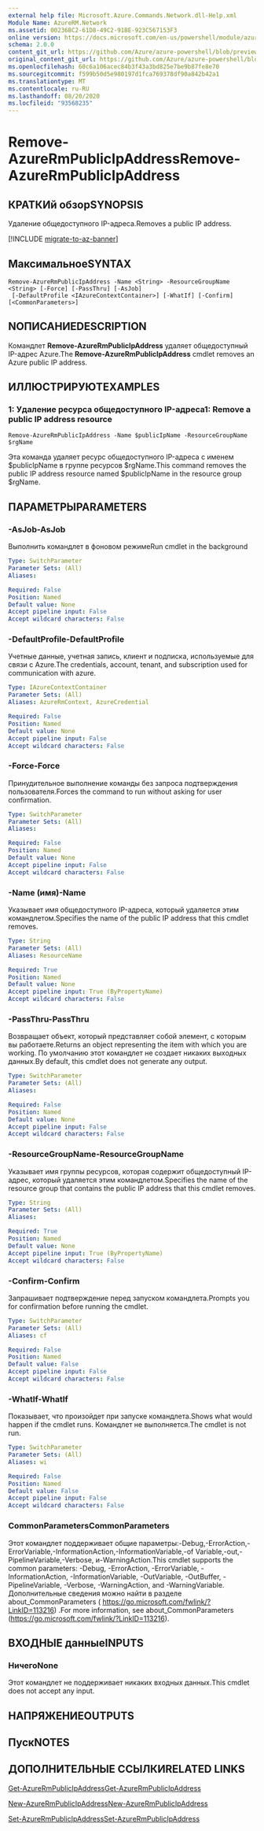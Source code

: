 ```yaml
---
external help file: Microsoft.Azure.Commands.Network.dll-Help.xml
Module Name: AzureRM.Network
ms.assetid: 00236BC2-61D8-49C2-91BE-923C567153F3
online version: https://docs.microsoft.com/en-us/powershell/module/azurerm.network/remove-azurermpublicipaddress
schema: 2.0.0
content_git_url: https://github.com/Azure/azure-powershell/blob/preview/src/ResourceManager/Network/Commands.Network/help/Remove-AzureRmPublicIpAddress.md
original_content_git_url: https://github.com/Azure/azure-powershell/blob/preview/src/ResourceManager/Network/Commands.Network/help/Remove-AzureRmPublicIpAddress.md
ms.openlocfilehash: 60c6a106acec84b3f43a3bd825e7be9b87fe8e70
ms.sourcegitcommit: f599b50d5e980197d1fca769378df90a842b42a1
ms.translationtype: MT
ms.contentlocale: ru-RU
ms.lasthandoff: 08/20/2020
ms.locfileid: "93568235"
---
```

# <span data-ttu-id="bdf05-101">Remove-AzureRmPublicIpAddress</span><span class="sxs-lookup"><span data-stu-id="bdf05-101">Remove-AzureRmPublicIpAddress</span></span>

## <span data-ttu-id="bdf05-102">КРАТКИй обзор</span><span class="sxs-lookup"><span data-stu-id="bdf05-102">SYNOPSIS</span></span>
<span data-ttu-id="bdf05-103">Удаление общедоступного IP-адреса.</span><span class="sxs-lookup"><span data-stu-id="bdf05-103">Removes a public IP address.</span></span>

[!INCLUDE [migrate-to-az-banner](../../includes/migrate-to-az-banner.md)]

## <span data-ttu-id="bdf05-104">Максимальное</span><span class="sxs-lookup"><span data-stu-id="bdf05-104">SYNTAX</span></span>

```
Remove-AzureRmPublicIpAddress -Name <String> -ResourceGroupName <String> [-Force] [-PassThru] [-AsJob]
 [-DefaultProfile <IAzureContextContainer>] [-WhatIf] [-Confirm] [<CommonParameters>]
```

## <span data-ttu-id="bdf05-105">NОПИСАНИЕ</span><span class="sxs-lookup"><span data-stu-id="bdf05-105">DESCRIPTION</span></span>
<span data-ttu-id="bdf05-106">Командлет **Remove-AzureRmPublicIpAddress** удаляет общедоступный IP-адрес Azure.</span><span class="sxs-lookup"><span data-stu-id="bdf05-106">The **Remove-AzureRmPublicIpAddress** cmdlet removes an Azure public IP address.</span></span>

## <span data-ttu-id="bdf05-107">ИЛЛЮСТРИРУЮТ</span><span class="sxs-lookup"><span data-stu-id="bdf05-107">EXAMPLES</span></span>

### <span data-ttu-id="bdf05-108">1: Удаление ресурса общедоступного IP-адреса</span><span class="sxs-lookup"><span data-stu-id="bdf05-108">1: Remove a public IP address resource</span></span>
```
Remove-AzureRmPublicIpAddress -Name $publicIpName -ResourceGroupName $rgName
```

<span data-ttu-id="bdf05-109">Эта команда удаляет ресурс общедоступного IP-адреса с именем $publicIpName в группе ресурсов $rgName.</span><span class="sxs-lookup"><span data-stu-id="bdf05-109">This command removes the public IP address resource named $publicIpName in the resource group $rgName.</span></span>

## <span data-ttu-id="bdf05-110">ПАРАМЕТРЫ</span><span class="sxs-lookup"><span data-stu-id="bdf05-110">PARAMETERS</span></span>

### <span data-ttu-id="bdf05-111">-AsJob</span><span class="sxs-lookup"><span data-stu-id="bdf05-111">-AsJob</span></span>
<span data-ttu-id="bdf05-112">Выполнить командлет в фоновом режиме</span><span class="sxs-lookup"><span data-stu-id="bdf05-112">Run cmdlet in the background</span></span>

```yaml
Type: SwitchParameter
Parameter Sets: (All)
Aliases: 

Required: False
Position: Named
Default value: None
Accept pipeline input: False
Accept wildcard characters: False
```

### <span data-ttu-id="bdf05-113">-DefaultProfile</span><span class="sxs-lookup"><span data-stu-id="bdf05-113">-DefaultProfile</span></span>
<span data-ttu-id="bdf05-114">Учетные данные, учетная запись, клиент и подписка, используемые для связи с Azure.</span><span class="sxs-lookup"><span data-stu-id="bdf05-114">The credentials, account, tenant, and subscription used for communication with azure.</span></span>

```yaml
Type: IAzureContextContainer
Parameter Sets: (All)
Aliases: AzureRmContext, AzureCredential

Required: False
Position: Named
Default value: None
Accept pipeline input: False
Accept wildcard characters: False
```

### <span data-ttu-id="bdf05-115">-Force</span><span class="sxs-lookup"><span data-stu-id="bdf05-115">-Force</span></span>
<span data-ttu-id="bdf05-116">Принудительное выполнение команды без запроса подтверждения пользователя.</span><span class="sxs-lookup"><span data-stu-id="bdf05-116">Forces the command to run without asking for user confirmation.</span></span>

```yaml
Type: SwitchParameter
Parameter Sets: (All)
Aliases: 

Required: False
Position: Named
Default value: None
Accept pipeline input: False
Accept wildcard characters: False
```

### <span data-ttu-id="bdf05-117">-Name (имя)</span><span class="sxs-lookup"><span data-stu-id="bdf05-117">-Name</span></span>
<span data-ttu-id="bdf05-118">Указывает имя общедоступного IP-адреса, который удаляется этим командлетом.</span><span class="sxs-lookup"><span data-stu-id="bdf05-118">Specifies the name of the public IP address that this cmdlet removes.</span></span>

```yaml
Type: String
Parameter Sets: (All)
Aliases: ResourceName

Required: True
Position: Named
Default value: None
Accept pipeline input: True (ByPropertyName)
Accept wildcard characters: False
```

### <span data-ttu-id="bdf05-119">-PassThru</span><span class="sxs-lookup"><span data-stu-id="bdf05-119">-PassThru</span></span>
<span data-ttu-id="bdf05-120">Возвращает объект, который представляет собой элемент, с которым вы работаете.</span><span class="sxs-lookup"><span data-stu-id="bdf05-120">Returns an object representing the item with which you are working.</span></span>
<span data-ttu-id="bdf05-121">По умолчанию этот командлет не создает никаких выходных данных.</span><span class="sxs-lookup"><span data-stu-id="bdf05-121">By default, this cmdlet does not generate any output.</span></span>

```yaml
Type: SwitchParameter
Parameter Sets: (All)
Aliases: 

Required: False
Position: Named
Default value: None
Accept pipeline input: False
Accept wildcard characters: False
```

### <span data-ttu-id="bdf05-122">-ResourceGroupName</span><span class="sxs-lookup"><span data-stu-id="bdf05-122">-ResourceGroupName</span></span>
<span data-ttu-id="bdf05-123">Указывает имя группы ресурсов, которая содержит общедоступный IP-адрес, который удаляется этим командлетом.</span><span class="sxs-lookup"><span data-stu-id="bdf05-123">Specifies the name of the resource group that contains the public IP address that this cmdlet removes.</span></span>

```yaml
Type: String
Parameter Sets: (All)
Aliases: 

Required: True
Position: Named
Default value: None
Accept pipeline input: True (ByPropertyName)
Accept wildcard characters: False
```

### <span data-ttu-id="bdf05-124">-Confirm</span><span class="sxs-lookup"><span data-stu-id="bdf05-124">-Confirm</span></span>
<span data-ttu-id="bdf05-125">Запрашивает подтверждение перед запуском командлета.</span><span class="sxs-lookup"><span data-stu-id="bdf05-125">Prompts you for confirmation before running the cmdlet.</span></span>

```yaml
Type: SwitchParameter
Parameter Sets: (All)
Aliases: cf

Required: False
Position: Named
Default value: False
Accept pipeline input: False
Accept wildcard characters: False
```

### <span data-ttu-id="bdf05-126">-WhatIf</span><span class="sxs-lookup"><span data-stu-id="bdf05-126">-WhatIf</span></span>
<span data-ttu-id="bdf05-127">Показывает, что произойдет при запуске командлета.</span><span class="sxs-lookup"><span data-stu-id="bdf05-127">Shows what would happen if the cmdlet runs.</span></span>
<span data-ttu-id="bdf05-128">Командлет не выполняется.</span><span class="sxs-lookup"><span data-stu-id="bdf05-128">The cmdlet is not run.</span></span>

```yaml
Type: SwitchParameter
Parameter Sets: (All)
Aliases: wi

Required: False
Position: Named
Default value: False
Accept pipeline input: False
Accept wildcard characters: False
```

### <span data-ttu-id="bdf05-129">CommonParameters</span><span class="sxs-lookup"><span data-stu-id="bdf05-129">CommonParameters</span></span>
<span data-ttu-id="bdf05-130">Этот командлет поддерживает общие параметры:-Debug,-ErrorAction,-ErrorVariable,-InformationAction,-InformationVariable,-of Variable,-out,-PipelineVariable,-Verbose, и-WarningAction.</span><span class="sxs-lookup"><span data-stu-id="bdf05-130">This cmdlet supports the common parameters: -Debug, -ErrorAction, -ErrorVariable, -InformationAction, -InformationVariable, -OutVariable, -OutBuffer, -PipelineVariable, -Verbose, -WarningAction, and -WarningVariable.</span></span> <span data-ttu-id="bdf05-131">Дополнительные сведения можно найти в разделе about_CommonParameters ( https://go.microsoft.com/fwlink/?LinkID=113216) .</span><span class="sxs-lookup"><span data-stu-id="bdf05-131">For more information, see about_CommonParameters (https://go.microsoft.com/fwlink/?LinkID=113216).</span></span>

## <span data-ttu-id="bdf05-132">ВХОДНЫЕ данные</span><span class="sxs-lookup"><span data-stu-id="bdf05-132">INPUTS</span></span>

### <span data-ttu-id="bdf05-133">Ничего</span><span class="sxs-lookup"><span data-stu-id="bdf05-133">None</span></span>
<span data-ttu-id="bdf05-134">Этот командлет не поддерживает никаких входных данных.</span><span class="sxs-lookup"><span data-stu-id="bdf05-134">This cmdlet does not accept any input.</span></span>

## <span data-ttu-id="bdf05-135">НАПРЯЖЕНИЕ</span><span class="sxs-lookup"><span data-stu-id="bdf05-135">OUTPUTS</span></span>

## <span data-ttu-id="bdf05-136">Пуск</span><span class="sxs-lookup"><span data-stu-id="bdf05-136">NOTES</span></span>

## <span data-ttu-id="bdf05-137">ДОПОЛНИТЕЛЬНЫЕ ССЫЛКИ</span><span class="sxs-lookup"><span data-stu-id="bdf05-137">RELATED LINKS</span></span>

[<span data-ttu-id="bdf05-138">Get-AzureRmPublicIpAddress</span><span class="sxs-lookup"><span data-stu-id="bdf05-138">Get-AzureRmPublicIpAddress</span></span>](./Get-AzureRmPublicIpAddress.md)

[<span data-ttu-id="bdf05-139">New-AzureRmPublicIpAddress</span><span class="sxs-lookup"><span data-stu-id="bdf05-139">New-AzureRmPublicIpAddress</span></span>](./New-AzureRmPublicIpAddress.md)

[<span data-ttu-id="bdf05-140">Set-AzureRmPublicIpAddress</span><span class="sxs-lookup"><span data-stu-id="bdf05-140">Set-AzureRmPublicIpAddress</span></span>](./Set-AzureRmPublicIpAddress.md)


